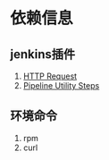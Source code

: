 # 依赖信息

## jenkins插件

1. [HTTP Request](https://plugins.jenkins.io/http_request/)
2. [Pipeline Utility Steps](https://plugins.jenkins.io/pipeline-utility-steps/)

## 环境命令

1. rpm
2. curl